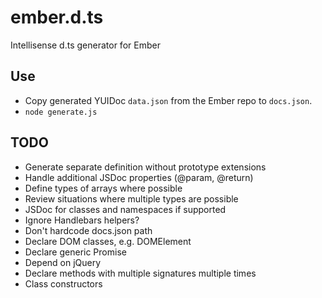 # ember.d.ts

Intellisense d.ts generator for Ember

## Use

* Copy generated YUIDoc `data.json` from the Ember repo to `docs.json`.
* `node generate.js`

## TODO

* Generate separate definition without prototype extensions
* Handle additional JSDoc properties (@param, @return)
* Define types of arrays where possible
* Review situations where multiple types are possible
* JSDoc for classes and namespaces if supported
* Ignore Handlebars helpers?
* Don't hardcode docs.json path
* Declare DOM classes, e.g. DOMElement
* Declare generic Promise
* Depend on jQuery
* Declare methods with multiple signatures multiple times
* Class constructors
